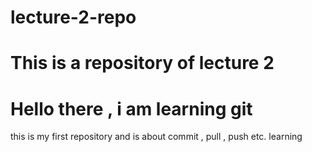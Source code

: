 # lecture-2-repo
# This is a repository of lecture 2
# Hello there , i am learning git
this is my first repository and is about commit , pull , push etc. learning 